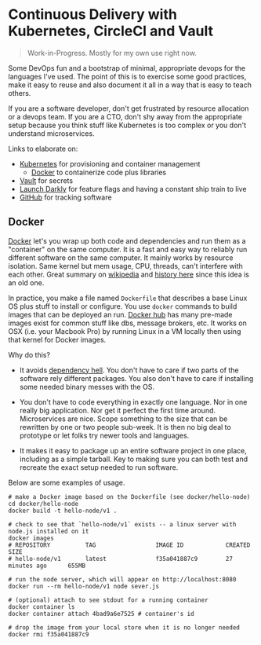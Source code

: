 # Continuous Delivery with Kubernetes, CircleCI and Vault

> Work-in-Progress. Mostly for my own use right now.

Some DevOps fun and a bootstrap of minimal, appropriate devops for the languages I've used. The point of this is to exercise some good practices, make it easy to reuse and also document it all in a way that is easy to teach others.

If you are a software developer, don't get frustrated by resource allocation or a devops team. If you are a CTO, don't shy away from the appropriate setup because you think stuff like Kubernetes is too complex or you don't understand microservices.

Links to elaborate on:

* [Kubernetes](https://kubernetes.io/docs/home/) for provisioning and container management
  * [Docker](https://www.docker.com/) to containerize code plus libraries
* [Vault](https://www.vaultproject.io/) for secrets
* [Launch Darkly](https://launchdarkly.com/) for feature flags and having a constant ship train to live
* [GitHub](https://github.com/) for tracking software

## Docker

[Docker](https://docs.docker.com/engine/) let's you wrap up both code and dependencies and run them as a "container" on the same computer. It is a fast and easy way to reliably run different software on the same computer. It mainly works by resource isolation. Same kernel but mem usage, CPU, threads, can't interfere with each other. Great summary on [wikipedia](https://en.wikipedia.org/wiki/Docker_(software)) and [history here](https://blog.aquasec.com/a-brief-history-of-containers-from-1970s-chroot-to-docker-2016) since this idea is an old one.

In practice, you make a file named `Dockerfile` that describes a base Linux OS plus stuff to install or configure. You use `docker` commands to build images that can be deployed an run. [Docker hub](https://hub.docker.com/) has many pre-made images exist for common stuff like dbs, message brokers, etc. It works on OSX (i.e. your Macbook Pro) by running Linux in a VM locally then using that kernel for Docker images.

Why do this?

* It avoids [dependency hell](https://en.wikipedia.org/wiki/Dependency_hell). You don't have to care if two parts of the software rely different packages. You also don't have to care if installing some needed binary messes with the OS.

* You don't have to code everything in exactly one language. Nor in one really big application. Nor get it perfect the first time around. Microservices are nice. Scope something to the size that can be rewritten by one or two people sub-week. It is then no big deal to prototype or let folks try newer tools and languages.

* It makes it easy to package up an entire software project in one place, including as a simple tarball. Key to making sure you can both test and recreate the exact setup needed to run software.

Below are some examples of usage.

```
# make a Docker image based on the Dockerfile (see docker/hello-node)
cd docker/hello-node
docker build -t hello-node/v1 .

# check to see that `hello-node/v1` exists -- a linux server with node.js installed on it
docker images
# REPOSITORY          TAG                 IMAGE ID            CREATED             SIZE
# hello-node/v1       latest              f35a041887c9        27 minutes ago      655MB

# run the node server, which will appear on http://localhost:8080
docker run --rm hello-node/v1 node sever.js

# (optional) attach to see stdout for a running container
docker container ls
docker container attach 4bad9a6e7525 # container's id

# drop the image from your local store when it is no longer needed
docker rmi f35a041887c9
```
